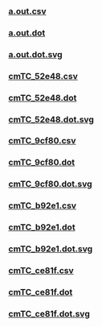 ### [a.out.csv](a.out.csv)
### [a.out.dot](a.out.dot)
### [a.out.dot.svg](a.out.dot.svg)
### [cmTC_52e48.csv](cmTC_52e48.csv)
### [cmTC_52e48.dot](cmTC_52e48.dot)
### [cmTC_52e48.dot.svg](cmTC_52e48.dot.svg)
### [cmTC_9cf80.csv](cmTC_9cf80.csv)
### [cmTC_9cf80.dot](cmTC_9cf80.dot)
### [cmTC_9cf80.dot.svg](cmTC_9cf80.dot.svg)
### [cmTC_b92e1.csv](cmTC_b92e1.csv)
### [cmTC_b92e1.dot](cmTC_b92e1.dot)
### [cmTC_b92e1.dot.svg](cmTC_b92e1.dot.svg)
### [cmTC_ce81f.csv](cmTC_ce81f.csv)
### [cmTC_ce81f.dot](cmTC_ce81f.dot)
### [cmTC_ce81f.dot.svg](cmTC_ce81f.dot.svg)
